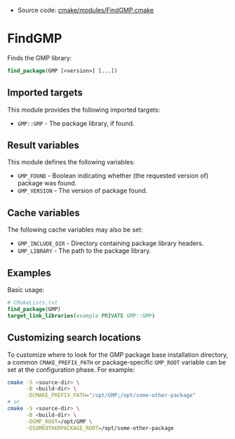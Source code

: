 <!-- This is auto-generated file. -->
* Source code: [cmake/modules/FindGMP.cmake](https://github.com/petk/php-build-system/blob/master/cmake/cmake/modules/FindGMP.cmake)

# FindGMP

Finds the GMP library:

```cmake
find_package(GMP [<version>] [...])
```

## Imported targets

This module provides the following imported targets:

* `GMP::GMP` - The package library, if found.

## Result variables

This module defines the following variables:

* `GMP_FOUND` - Boolean indicating whether (the requested version of) package
  was found.
* `GMP_VERSION` - The version of package found.

## Cache variables

The following cache variables may also be set:

* `GMP_INCLUDE_DIR` - Directory containing package library headers.
* `GMP_LIBRARY` - The path to the package library.

## Examples

Basic usage:

```cmake
# CMakeLists.txt
find_package(GMP)
target_link_libraries(example PRIVATE GMP::GMP)
```

## Customizing search locations

To customize where to look for the GMP package base
installation directory, a common `CMAKE_PREFIX_PATH` or
package-specific `GMP_ROOT` variable can be set at
the configuration phase. For example:

```sh
cmake -S <source-dir> \
      -B <build-dir> \
      -DCMAKE_PREFIX_PATH="/opt/GMP;/opt/some-other-package"
# or
cmake -S <source-dir> \
      -B <build-dir> \
      -DGMP_ROOT=/opt/GMP \
      -DSOMEOTHERPACKAGE_ROOT=/opt/some-other-package
```
